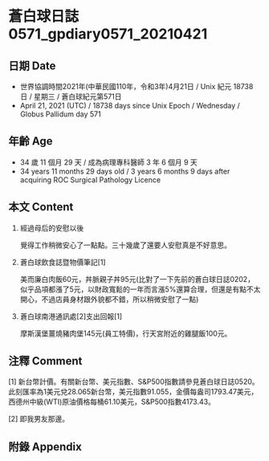 [_metadata_:encoding]: - "utf-8"
[_metadata_:language]: - "zh-Hant-TW"
[_metadata_:fileformat]: - "markdown"
[_metadata_:MIME_type]: - "text/plain"
[_metadata_:markdown_version]: - "commonmark version 0.29"
[_metadata_:markdown_spec]: - "https://spec.commonmark.org/0.29/"

# 蒼白球日誌0571_gpdiary0571_20210421 #

## 日期 Date ##

* 世界協調時間2021年(中華民國110年，令和3年)4月21日 / Unix 紀元 18738 日 / 星期三 / 蒼白球紀元第571日
* April 21, 2021 (UTC) / 18738 days since Unix Epoch / Wednesday / Globus Pallidum day 571

## 年齡 Age ##

* 34 歲 11 個月 29 天 / 成為病理專科醫師 3 年 6 個月 9 天
* 34 years 11 months 29 days old / 3 years 6 months 9 days after acquiring ROC Surgical Pathology Licence

## 本文 Content ##

1. 經過母后的安慰以後

    覺得工作稍微安心了一點點。三十幾歲了還要人安慰真是不好意思。
    
2. 蒼白球飲食誌暨物價筆記[1]

    美而廉白肉飯60元，丼脈親子丼95元(比對了一下先前的蒼白球日誌0202，似乎品項都漲了5元，以財政寬鬆的一年而言漲5%還算合理，但還是有點不太開心，不過店員身材跟外貌都不錯，所以稍微安慰了一點)
    
3. 蒼白球南港通訊處[2]支出回報[1]

    摩斯漢堡薑燒豬肉堡145元(員工特價)，行天宮附近的雞腿飯100元。    

## 注釋 Comment ##

[1] 新台幣計價。有關新台幣、美元指數、S&P500指數請參見蒼白球日誌0520。此刻匯率為1美元兌28.065新台幣，美元指數91.055，金價每盎司1793.47美元，西德州中級(WTI)原油價格每桶61.10美元，S&P500指數4173.43。

[2] 即我男友那邊。

## 附錄 Appendix ##

